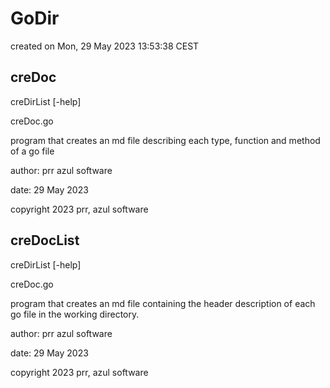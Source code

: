 # GoDir

created on Mon, 29 May 2023 13:53:38 CEST

## creDoc

creDirList [-help]

creDoc.go

program that creates an md file describing each type, function and method of a go file

author: prr azul software

date: 29 May 2023

copyright 2023 prr, azul software





## creDocList

creDirList [-help]

creDoc.go

program that creates an md file containing the header description of each go file in the working directory.

author: prr azul software

date: 29 May 2023

copyright 2023 prr, azul software





